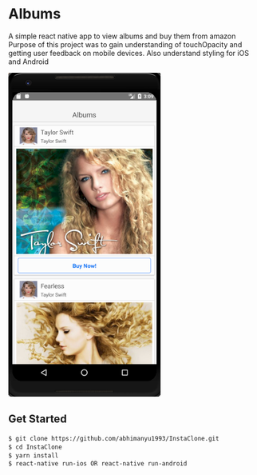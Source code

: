 # Albums
A simple react native app to view albums and buy them from amazon
<br />
Purpose of this project was to gain understanding of touchOpacity and getting user feedback on mobile devices. Also understand styling for iOS and Android

![Screenshot](https://github.com/abhimanyu1993/Albums/blob/master/albumsReactNative.png)


## Get Started

```sh
$ git clone https://github.com/abhimanyu1993/InstaClone.git
$ cd InstaClone
$ yarn install
$ react-native run-ios OR react-native run-android
